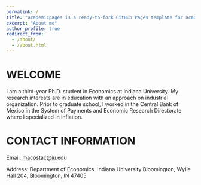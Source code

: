 ```yaml
---
permalink: /
title: "academicpages is a ready-to-fork GitHub Pages template for academic personal websites"
excerpt: "About me"
author_profile: true
redirect_from: 
  - /about/
  - /about.html
---
```


WELCOME
======
I am a third-year Ph.D. student in Economics at Indiana University. My research interests are in education with an approach on industrial organization. Prior to graduate school, I worked in the Central Bank of Mexico in the System of Payments and Economic Research Directorate where I specialized in inflation. 

CONTACT INFORMATION
======

Email: macostac@iu.edu

Address: Department of Economics, Indiana University Bloomington, Wylie Hall 204, Bloomington, IN 47405
